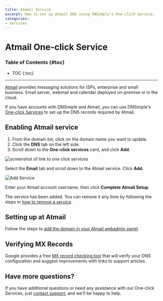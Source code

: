 ```yaml
---
title: Atmail Service
excerpt: How to set up Atmail DNS using DNSimple's One-click Service.
categories:
- Services
---
```


# Atmail One-click Service

### Table of Contents {#toc}

* TOC
{:toc}

---

[Atmail](http://atmail.com/) provides messaging solutions for ISPs, enterprise and small business. Email server, webmail and calendar deployed on-premise or in the cloud.

If you have accounts with DNSimple and Atmail, you can use DNSimple's [One-click Services](/categories/services/) to set up the DNS records required by Atmail.

## Enabling Atmail service

1. From the domain list, click on the domain name you want to update.
1. Click the **DNS** tab on the left side.
1. Scroll down to the **One-click services** card, and click **Add**.

![screenshot of link to one click services](/files/one-click-services.png)

Select the **Email** tab and scroll down to the Atmail service. Click **Add**.

![Add Service](/files/services-atmail.png)

Enter your Atmail account username, then click **Complete Atmail Setup**.

The service has been added. You can remove it any time by following the steps in [how to remove a service](/articles/services/#removing-services).

## Setting up at Atmail

Follow the steps to [add the domain in your Atmail webadmin panel](https://help.atmail.com/hc/en-us/articles/115003882667-adding-domains).

## Verifying MX Records

Google provides a free [MX record checking tool](https://toolbox.googleapps.com/apps/checkmx) that will verify your DNS configuration and suggest improvements with links to support articles.

## Have more questions?

If you have additional questions or need any assistance with our One-click Services, just [contact support](https://dnsimple.com/feedback), and we'll be happy to help.
